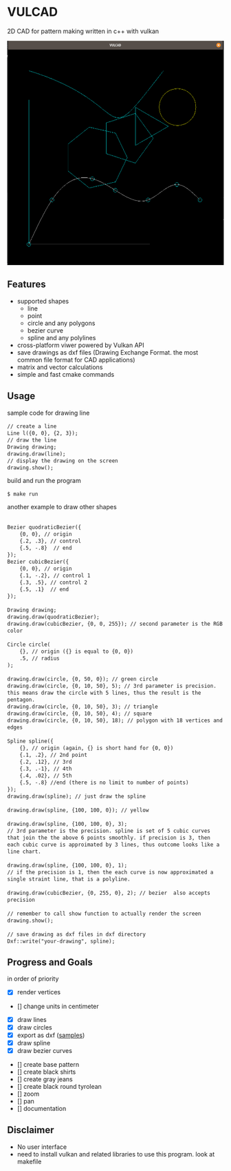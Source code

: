 # VULCAD

2D CAD for pattern making written in c++ with vulkan

![drawings](image/drawing.png)

## Features

- supported shapes
  - line
  - point
  - circle and any polygons
  - bezier curve
  - spline and any polylines
- cross-platform viwer powered by Vulkan API
- save drawings as dxf files (Drawing Exchange Format. the most common file format for CAD applications)
- matrix and vector calculations
- simple and fast cmake commands

## Usage

sample code for drawing line

```
// create a line
Line l({0, 0}, {2, 3});
// draw the line
Drawing drawing;
drawing.draw(line);
// display the drawing on the screen
drawing.show();
```

build and run the program

```
$ make run
```

another example to draw other shapes

```

Bezier quodraticBezier({
    {0, 0}, // origin
    {.2, .3}, // control
    {.5, -.8}  // end
});
Bezier cubicBezier({
    {0, 0}, // origin
    {.1, -.2}, // control 1
    {.3, .5}, // control 2
    {.5, .1}  // end
});

Drawing drawing;
drawing.draw(quodraticBezier);
drawing.draw(cubicBezier, {0, 0, 255}); // second parameter is the RGB color

Circle circle(
    {}, // origin ({} is equal to {0, 0})
    .5, // radius
);

drawing.draw(circle, {0, 50, 0}); // green circle
drawing.draw(circle, {0, 10, 50}, 5); // 3rd parameter is precision. this means draw the circle with 5 lines, thus the result is the pentagon.
drawing.draw(circle, {0, 10, 50}, 3); // triangle
drawing.draw(circle, {0, 10, 50}, 4); // square
drawing.draw(circle, {0, 10, 50}, 18); // polygon with 18 vertices and edges

Spline spline({
    {}, // origin (again, {} is short hand for {0, 0})
    {.1, .2}, // 2nd point
    {.2, .12}, // 3rd
    {.3, .-1}, // 4th
    {.4, .02}, // 5th
    {.5, -.8} //end (there is no limit to number of points)
});
drawing.draw(spline); // just draw the spline

drawing.draw(spline, {100, 100, 0}); // yellow

drawing.draw(spline, {100, 100, 0}, 3);
// 3rd parameter is the precision. spline is set of 5 cubic curves that join the the above 6 points smoothly. if precision is 3, then each cubic curve is approimated by 3 lines, thus outcome looks like a line chart.

drawing.draw(spline, {100, 100, 0}, 1);
// if the precision is 1, then the each curve is now approximated a single straint line, that is a polyline.

drawing.draw(cubicBezier, {0, 255, 0}, 2); // bezier  also accepts precision

// remember to call show function to actually render the screen
drawing.show();

// save drawing as dxf files in dxf directory
Dxf::write("your-drawing", spline);
```

## Progress and Goals

in order of priority

- [x] render vertices
- [] change units in centimeter
- [x] draw lines
- [x] draw circles
- [x] export as dxf ([samples](dxf))
- [x] draw spline
- [x] draw bezier curves
- [] create base pattern
- [] create black shirts
- [] create gray jeans
- [] create black round tyrolean
- [] zoom
- [] pan
- [] documentation

## Disclaimer

- No user interface
- need to install vulkan and related libraries to use this program. look at makefile
